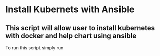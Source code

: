 # Install Kubernets with Ansible
## This script will allow user to install kubernetes with docker and help chart using ansible

To run this script simply run 
